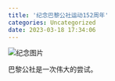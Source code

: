 ```yaml
---
title: '纪念巴黎公社运动152周年'
categories: Uncategorized
date: 2023-03-18 17:34:06
---
```

![纪念图片](https://share.helim.net/d/gd/static/blogImage/318ParisCommune.png)

巴黎公社是一次伟大的尝试。
